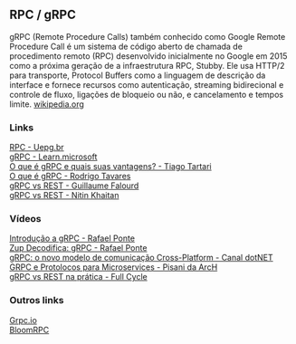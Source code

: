## RPC / gRPC

gRPC (Remote Procedure Calls) também conhecido como Google Remote Procedure Call é um sistema de código aberto de chamada de procedimento remoto (RPC) desenvolvido inicialmente no Google em 2015 como a próxima geração de a infraestrutura RPC, Stubby. Ele usa HTTP/2 para transporte, Protocol Buffers como a linguagem de descrição da interface e fornece recursos como autenticação, streaming bidirecional e controle de fluxo, ligações de bloqueio ou não, e cancelamento e tempos limite. [wikipedia.org](https://pt.wikipedia.org/wiki/GRPC)

### Links
[RPC - Uepg.br](https://deinfo.uepg.br/~alunoso/2017/RPC/oquee.html)\
[gRPC - Learn.microsoft](https://learn.microsoft.com/pt-br/dotnet/architecture/cloud-native/grpc)\
[O que é gRPC e quais suas vantagens? - Tiago Tartari](https://tiagotartari.net/o-que-e-grpc-e-quais-suas-vantagens.html)\
[O que é gRPC - Rodrigo Tavares](https://dev.to/expertostech/o-que-e-grpc-seus-componentes-rpc-e-http2-parte-1-nnm)\
[gRPC vs REST - Guillaume Falourd](https://gist.github.com/GuillaumeFalourd/30c126520b39cdf60c6965812a695371)\
[gRPC vs REST - Nitin Khaitan](https://medium.com/towards-polyglot-architecture/grpc-vs-rest-comparing-api-architecture-4be9b1cdc703)

### Vídeos
[Introdução a gRPC - Rafael Ponte](https://www.youtube.com/watch?v=r8gOKuWgNvw)\
[Zup Decodifica: gRPC - Rafael Ponte](https://www.youtube.com/playlist?list=PLkX9oUrQ1ev6g-0Hx2iNmYohYg4L1H8vg)\
[gRPC: o novo modelo de comunicação Cross-Platform - Canal dotNET](https://www.youtube.com/watch?v=rrugn-DDfRI)\
[GRPC e Protolocos para Microservices - Pisani da ArcH](https://www.youtube.com/watch?v=utOaYtQLgMM)\
[gRPC vs REST na prática - Full Cycle](https://www.youtube.com/watch?v=9RvushutRPw)

### Outros links
[Grpc.io](https://grpc.io/)\
[BloomRPC](https://github.com/bloomrpc/bloomrpc)
